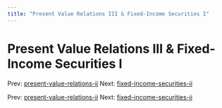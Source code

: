 ```yaml
---
title: "Present Value Relations III & Fixed-Income Securities I"
---
```


# Present Value Relations III & Fixed-Income Securities I

Prev: [present-value-relations-ii](present-value-relations-ii.md)
Next: [fixed-income-securities-ii](fixed-income-securities-ii.md)

Prev: [present-value-relations-ii](present-value-relations-ii.md)
Next: [fixed-income-securities-ii](fixed-income-securities-ii.md)
